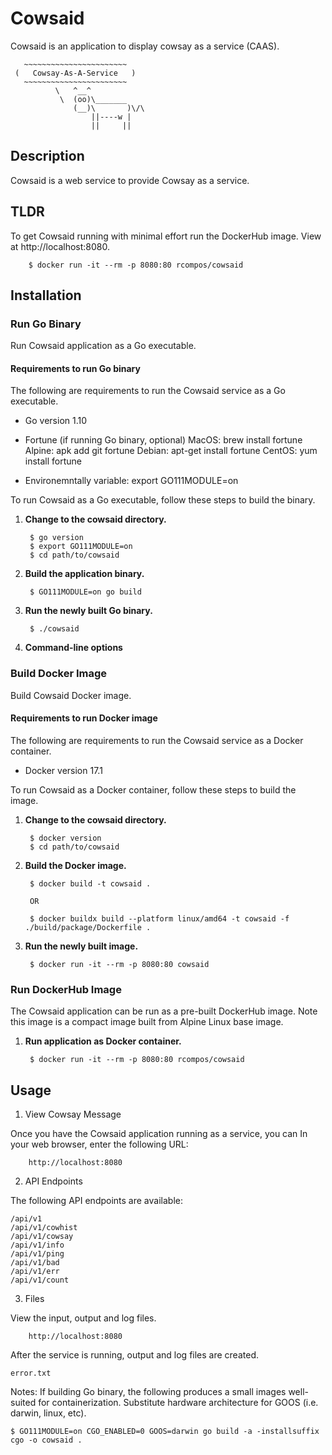 # Cowsaid

Cowsaid is an application to display cowsay as a service (CAAS).

```
   ~~~~~~~~~~~~~~~~~~~~~~~
 (   Cowsay-As-A-Service   )
   ~~~~~~~~~~~~~~~~~~~~~~~
          \   ^__^
           \  (oo)\_______
              (__)\       )\/\
                  ||----w |
                  ||     ||
```

## Description ##

Cowsaid is a web service to provide Cowsay as a service.


## TLDR ##

To get Cowsaid running with minimal effort run the DockerHub image.  View at http://localhost:8080.

        $ docker run -it --rm -p 8080:80 rcompos/cowsaid

## Installation ##

### Run Go Binary ##

Run Cowsaid application as a Go executable.

#### Requirements to run Go binary ####

The following are requirements to run the Cowsaid service as a Go executable.

* Go version 1.10
* Fortune (if running Go binary, optional)
MacOS: brew install fortune
Alpine: apk add git fortune
Debian: apt-get install fortune
CentOS: yum install fortune

* Environemntally variable: export GO111MODULE=on

To run Cowsaid as a Go executable, follow these steps to build the binary.

1. __Change to the cowsaid directory.__

        $ go version
        $ export GO111MODULE=on 
        $ cd path/to/cowsaid

2. __Build the application binary.__

        $ GO111MODULE=on go build

3. __Run the newly built Go binary.__

        $ ./cowsaid

4. __Command-line options__



### Build Docker Image ###

Build Cowsaid Docker image.

#### Requirements to run Docker image ####

The following are requirements to run the Cowsaid service as a Docker container.

* Docker version 17.1

To run Cowsaid as a Docker container, follow these steps to build the image.

1. __Change to the cowsaid directory.__

        $ docker version
        $ cd path/to/cowsaid

2. __Build the Docker image.__

        $ docker build -t cowsaid .

		OR

        $ docker buildx build --platform linux/amd64 -t cowsaid -f ./build/package/Dockerfile .

3. __Run the newly built image.__

        $ docker run -it --rm -p 8080:80 cowsaid


### Run DockerHub Image ###

The Cowsaid application can be run as a pre-built DockerHub image.  Note this image is a compact image built from Alpine Linux base image.

1. __Run application as Docker container.__

        $ docker run -it --rm -p 8080:80 rcompos/cowsaid


## Usage ##


1. View Cowsay Message

Once you have the Cowsaid application running as a service, you can In your web browser, enter the following URL:

        http://localhost:8080

2. API Endpoints

The following API endpoints are available:

```
/api/v1
/api/v1/cowhist
/api/v1/cowsay
/api/v1/info
/api/v1/ping
/api/v1/bad
/api/v1/err
/api/v1/count
```

3. Files

View the input, output and log files.

        http://localhost:8080

After the service is running, output and log files are created.

```
error.txt
```

Notes:
If building Go binary, the following produces a small images well-suited for containerization.  Substitute hardware architecture for GOOS (i.e. darwin, linux, etc).

	$ GO111MODULE=on CGO_ENABLED=0 GOOS=darwin go build -a -installsuffix cgo -o cowsaid .
